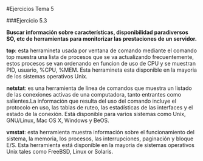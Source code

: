 #Ejercicios Tema 5

###Ejercicio 5.3

**Buscar información sobre características, disponibilidad paradiversos SO, etc de herramientas para monitorizar las prestaciones de un servidor.**

  **top**: esta herramineta usada por ventana de comando mediante el comando top muestra una lista de procesos que se va actualizando frecuentemente, estos procesos se van ordenando en funcion de uso de CPU y se muestran PID, usuario, %CPU, %MEM.
  Esta herramineta esta disponible en la mayoria de los sistemas operativos Unix.

  **netstat**: es una herramienta de línea de comandos que muestra un listado de las conexiones activas de una computadora, tanto entrantes como salientes.La información que resulta del uso del comando incluye el protocolo en uso, las tablas de ruteo, las estadísticas de las interfaces y el estado de la conexión.
  Está disponible para varios sistemas como Unix, GNU/Linux, Mac OS X, Windows y BeOS.

  **vmstat**: esta herramienta muestra información sobre el funcionamiento del sistema, la memoria, los procesos, las   interrupciones, paginación y bloque E/S.
  Esta herramienta está disponible en la mayoria de sistemas operativos Unix tales como FreeBSD, Linux or Solaris.
